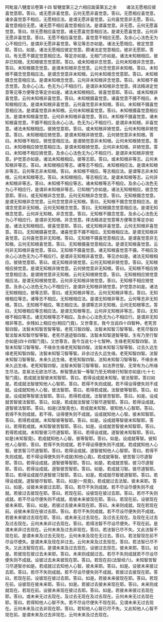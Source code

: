 <!-- { "loadSidebar": true } -->
阿毗昙八犍度论卷第十四
智犍度第三之六相应跋渠第五之余
　　诸法无愿相应彼喜觉意耶。答曰。或无愿非喜觉意。云何无愿非喜觉意。答曰。无愿相应喜觉意。诸余喜觉意不相应。无愿相应法。是谓无愿非喜觉意。云何喜觉意非无愿。答曰。喜觉意相应无愿。诸无愿不相应喜觉意相应法。是谓喜觉意。非无愿。云何无愿喜觉意。答曰。除无愿相应喜觉意。诸无愿喜觉意相应法。是谓无愿喜觉意。云何非无愿非喜觉意。答曰。无愿不相应喜觉意。喜觉意不相应无愿。及余心心法色无为心不相应行。是谓非无愿非喜觉意。等见等志亦如是。诸法无愿相应。彼定觉意耶。答曰。如是。诸法无愿相应彼定觉意。颇诸法定觉意相应。彼非无愿耶。答曰。有无愿不摄定觉意相应法。等定亦如是。无相门亦如是。诸法未知根相应。彼非已知根。无知根彼念觉意耶。答曰。或未知根非念觉意。云何未知根非念觉意。答曰。未知根摄念觉意。是谓未知根非念觉意。云何念觉意非未知根。答曰。未知根不摄念觉意相应法。是谓念觉意非未知根。云何未知根念觉意耶。答曰。未知根摄念觉意相应法。是谓未知根念觉意。云何非未知根非念觉意。答曰。未知根不摄念觉意。及余心心法。色无为心不相应行。是谓非未知根非念觉意。择法精进定觉意等见等方便等念等定亦如是。诸法未知根相应。彼喜觉意耶。答曰。或未知根非喜觉意。云何未知根非喜觉意。答曰。未知根摄喜觉意。诸喜觉意不摄不相应。未知根相应法。是谓未知根非喜觉意。云何喜觉意非未知根。答曰。未知根不摄喜觉意相应法。是谓喜觉意非未知根。云何未知根喜觉意。答曰。未知根摄喜觉意相应法。是谓未知根喜觉意。云何非未知根非喜觉意。答曰。未知根不摄喜觉意。诸未知根喜觉意。不摄不相应及余心心法。色无为心不相应行。是谓非未知根。非喜觉意。诸法未知根相应。彼猗觉意耶。答曰。或未知根非猗觉意。云何未知根非猗觉意。答曰。未知根相应猗觉意。是谓未知根非猗觉意。云何猗觉意非未知根。答曰。未知根不相应。猗觉意相应法。是谓猗觉意非未知根。云何未知根猗觉意。答曰。未知根相应猗觉意相应法。是谓未知根猗觉意。云何非未知根。非猗觉意。答曰。未知根不相应猗觉意。及余心心法色无为心不相应行。是谓非未知根非猗觉意。护觉意亦如是。诸法未知根相应。彼等志耶。答曰。或未知根非等志。云何未知根非等志。答曰。未知根相应等志。诸等志不相应。未知根相应法。是谓未知根非等志。云何等志非未知根。答曰。未知根不相应。等志相应法。是谓等志非未知根。云何未知根等志。答曰。未知根相应。等志相应法。是谓未知根等志。云何非未知根非等志。答曰。未知根不相应等志。诸未知根等志不相应。及余心心法色无为心不相应行。是谓非未知根非等志。已知根门亦如是。诸法无知根相应。彼念觉意耶。答曰。或无知根非念觉意。云何无知根非念觉意。答曰。无知根摄念觉意。是谓无知根非念觉意。云何念觉意非无知根。答曰。无知根不摄念觉意相应法。是谓念觉意非无知根。云何无知根念觉意。答曰。无知根摄念觉意相应法。是谓无知根念觉意。云何非无知根。非念觉意。答曰。无知根不摄念觉意。及余心心法色无为心不相应行。是谓非无知根。非念觉意。择法精进定觉意等方便等念等定亦如是。诸法无知根相应。彼喜觉意耶。答曰。或无知根非喜觉意。云何无知根非喜觉意。答曰。无知根摄喜觉意。诸喜觉意不摄不相应。无知根相应法。是谓无知根非喜觉意。云何喜觉意非无知根。答曰。无知根不摄喜觉意相应法。是谓喜觉意非无知根。云何无知根喜觉意。答曰。无知根摄喜觉意相应法。是谓无知根喜觉意。云何非无知根非喜觉意。答曰。无知根不摄喜觉意。诸无知根喜觉意不摄。不相应及余心心法色无为心不相应行。是谓非无知根非喜觉意。等见亦如是。诸法无知根相应。彼猗觉意耶。答曰。或无知根非猗觉意。云何无知根非猗觉意。答曰。无知根相应猗觉意。是谓无知根非猗觉意。云何猗觉意非无知根。答曰。无知根不相应猗觉意相应法。是谓猗觉意非无知根。云何无知根猗觉意。答曰。无知根相应猗觉意相应法。是谓无知根猗觉意。云何非无知根非猗觉意。答曰。无知根不相应猗觉意。及余心心法色无为心不相应行。是谓非无知根非猗觉意。护觉意亦如是。诸法无知根相应。彼等志耶。答曰。或无知根非等志。云何无知根非等志。答曰。无知根相应等志。诸等志不相应。无知根相应法。是谓无知根非等志。云何等志非无知根。答曰。无知根不相应。等志相应法。是谓等志非无知根。云何无知根等志。答曰。无知根相应等志相应法。是谓无知根等志。云何非无知根非等志。答曰。无知根不相应等志。诸无知根等志不相应。及余心心法色无为心不相应行。是谓非无知根非等志。余残如上相应也(相应门竟)。又世尊言。我今当说四十四智种。老死苦智四智。法智未知智苦智等智。老死习智四智。法智未知智习智等智。老死尽智四智法智未知智尽智等智。老死尽道迹智四智。法智未知智道智等智。生有乃至行智亦如是(四十四智门竟)。又世尊言。我今当说七十七智种。生缘老死知智四智。法智未知智习智等智。不缘余生缘老死知智四智。法智未知智习智等智。过去久远生缘老死知智四智。法智未知智习智等智。非余过去久远生缘。老死知智四智。法智未知智习智等智。未来久远生缘。老死知智四智。法知未知智习智等智。不缘余未来久远生缘。老死知智四智。法智未知智习智等智。如法界住智。无常有为心所缘生尽法。变易法无欲法尽法。断智慧此智一等智乃至无明缘行知智亦如是(七十七智门竟)。若成就法智彼未知智耶。答曰。若得设成就未知智。彼法智耶。答曰如是。若成就法智彼知他人心智耶。答曰。若得不失则成就。若不得设得便失则不成就。设成就知他人心智。彼法智耶。答曰。若得若成就。法智彼等智耶。答曰。如是。设成就等智彼法智耶。答曰。若得若成就。法智彼苦智耶。答曰。如是。设成就苦智彼法智耶。答曰。如是。若成就法智彼习智尽道智耶。答曰。若得设成就。道智彼法智耶。答曰。如是(法智竟也)。若成就未知智。彼知他人心智耶。答曰。若得不失则成就。若不得。设得便失则不成就。设成就知他人心智。彼未知智耶。答曰。若得若成就。未知智彼等智耶。答曰。如是。设成就等智彼未知智耶。答曰。若得若成就。未知智彼苦智耶。答曰。如是。设成就苦智彼未知智耶。答曰。若得若成就。未知智彼习尽道智耶。答曰。若得设成就。道智彼未知智耶。答曰。如是(未知智竟)。若成就知他人心智。彼等智耶。答曰。如是。设成就等智。彼知他人心智耶。答曰。若得不失则成就。若不得设得便失则不成就。若成就知他人心智。彼苦智习尽道智耶。答曰。若得设成就。道智彼知他人心智耶。答曰。若得不失则成就。若不得设得便失则不成就(知他心竟)。若成就等智。彼苦智习尽道智耶。答曰。若得设成就。道智彼等智耶。答曰。如是。若成就苦智。彼习尽道智耶。答曰。若得设成就。道智彼苦智耶。答曰。如是。若成就习智。彼尽道智耶。答曰。若得设成就尽道智彼习智耶。答曰。如是。若成就尽智彼道智耶。答曰。若得设成就。道智彼尽智耶。答曰。如是(一观竟)。若成就过去法智。彼未来耶。答曰。如是。设彼未来彼过去耶。答曰。若尽不失则成就。若不尽设尽便失则不成就。若彼过去彼现在耶。答曰。若现在前。设彼现在彼过去耶。答曰。若尽不失则成就。若不尽设尽便失则不成就。若彼未来彼现在耶。答曰。若现在前。设彼现在彼未来耶。答曰。如是。若彼过去彼未来现在耶。答曰。未来则成就。现在若现在前。设彼未来现在彼过去耶。答曰。若尽不失则成就。若不尽设尽便失则不成就。若彼未来彼过去现在耶。答曰。或未来无过去现在。及过去无现在。及现在无过去及过去现在。云何未来非过去现在。答曰。若得法智不尽设尽便失。不现在前。是谓未来非过去现在。云何未来及过去非现在。答曰。若法智已尽不失。又此法智不现在前。是谓未来及过去无现在。云何未来及现在无过去。答曰。若法智现在前不尽设尽便失。是谓未来及现在非过去。云何未来及过去现在。答曰。若法智已尽不失。又此法智现在前。是谓未来及过去现在。设彼过去现在。彼未来耶。答曰。如是。若彼现在彼过去未来耶。答曰。未来则成就过去。若尽不失则成就若不尽设尽便失则不成就。设彼过去未来彼现在耶。答曰。若现在前(法智经六)。未知智苦智习尽道智亦如是。若成就过去知他人心智。彼未来耶。答曰。如是。设彼未来彼过去耶。答曰。若尽不失则成就。若不尽设尽便失则不成就。若彼过去彼现在耶。答曰。若现在前。设彼现在彼过去耶。答曰。如是。若彼未来彼现在耶。答曰。若现在前。设彼现在彼未来耶。答曰。如是。若彼过去彼未来现在耶。答曰。未来则成就现在。若现在前。设彼未来现在彼过去耶。答曰。如是。若彼未来彼过去现在耶。答曰。或未来无过去现在。及过去无现在及过去现在。云何未来无过去现在耶。答曰。若得知他人心智不失。若不尽设尽便失不现在前。见谓未来无过去现在。云何未来及过去非现在耶。答曰。若知他人心智已尽不失。又此知他人心智不现在前。是谓未来及过去非现在。云何未来及过去现在。
